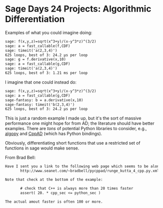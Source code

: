 

# Sage Days 24 Projects: Algorithmic Differentiation

Examples of what you could imagine doing: 
```txt
sage: f(x,y,z)=sqrt(x^3+y)/(x-y^3*z)^(3/2)
sage: a = fast_callable(f,CDF)
sage: timeit('a(2,3,4)')
625 loops, best of 3: 24.2 µs per loop
sage: g = f.derivative(x,10)
sage: a = fast_callable(g,CDF)
sage: timeit('a(2,3,4)')
625 loops, best of 3: 1.21 ms per loop
```
I imagine that one could instead do: 
```txt
sage: f(x,y,z)=sqrt(x^3+y)/(x-y^3*z)^(3/2)
sage: a = fast_callable(g,CDF)
sage-fantasy: b = a.derivative(x,10)
sage-fantasy: timeit('b(2,3,4)')
625 loops, best of 3: 24.2 µs per loop
```
This is just a random example I made up, but it's the sort of massive performance one might hope for from AD; the literature should have better examples.    There are *tons* of potential Python libraries to consider, e.g., <a class="http" href="http://github.com/b45ch1/algopy">algopy</a> and <a class="http" href="http://www.coin-or.org/CppAD/">CppAD</a> (which has Python bindings).  

Obviously, differentiating short functions that use a restricted set of functions in sage would make sense. 

From Brad Bell:  
```txt
Have I sent you a link to the following web page which seems to be along the lines of what you are looking into:
       http://www.seanet.com/~bradbell/pycppad/runge_kutta_4_cpp.py.xml

Note that check at the bottom of the example:

       # check that C++ is always more than 20 times faster
       assert( 20. * cpp_sec <= python_sec )

The actual amout faster is often 100 or more.
```